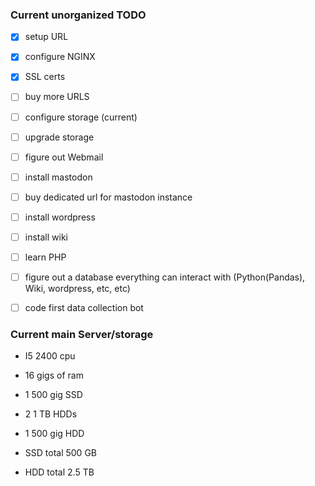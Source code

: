 
### Current unorganized TODO

- [X] setup URL
- [X] configure NGINX
- [X] SSL certs
- [ ] buy more URLS
- [ ] configure storage (current)
- [ ] upgrade storage
- [ ] figure out Webmail
- [ ] install mastodon
- [ ] buy dedicated url for mastodon instance
- [ ] install wordpress
- [ ] install wiki
- [ ] learn PHP
- [ ] figure out a database everything can interact with (Python(Pandas), Wiki, wordpress, etc, etc)
- [ ] code first data collection bot


### Current main Server/storage

- I5 2400 cpu
- 16 gigs of ram
- 1 500 gig SSD
- 2 1 TB HDDs
- 1 500 gig HDD

- SSD total 500 GB
- HDD total 2.5 TB